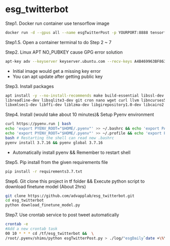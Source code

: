# esg_twitterbot
Step1. Docker run container use tensorflow image
```bash
docker run -d --gpus all --name esgTwitterPost -p YOURPORT:8888 tensorflow/tensorflow:1.15.0-gpu-jupyter
```
Step1.5. Open a container terminal to do Step 2 ~ 7

Step2.  Linux APT NO_PUBKEY cause GPG error solution
```bash
apt-key adv --keyserver keyserver.ubuntu.com --recv-keys A4B469963BF863CC && apt update -y
```
- Initial image would get a missing key error
- You can apt update after getting public key

Step3. Install packages
```bash
apt install -y --no-install-recommends make build-essential libssl-dev zlib1g-dev libbz2-dev \
libreadline-dev libsqlite3-dev git cron nano wget curl llvm libncurses5-dev xz-utils tk-dev libxml2-dev \
libxmlsec1-dev libffi-dev liblzma-dev libgirepository1.0-dev libcairo2 libcairo2-dev
```
Step4. Install (would take about 10 minutes)&  Setup Pyenv environment
```bash
curl https://pyenv.run | bash
echo 'export PYENV_ROOT="$HOME/.pyenv"' >> ~/.bashrc && echo 'export PATH="$PYENV_ROOT/bin:$PATH"' >> ~/.bashrc && echo 'if command -v pyenv 1>/dev/null 2>&1; then\n eval "$(pyenv init -)"\nfi' >> ~/.bashrc
echo 'export PYENV_ROOT="$HOME/.pyenv"' >> ~/.profile && echo 'export PATH="$PYENV_ROOT/bin:$PATH"' >> ~/.profile && echo 'if command -v pyenv 1>/dev/null 2>&1; then\n eval "$(pyenv init -)"\nfi' >> ~/.profile
bash # Restarting the shell can read new .bashrc
pyenv install 3.7.16 && pyenv global 3.7.16
```
- Automatically install pyenv && Remember to restart shell

Step5. Pip install from the given requirements file  
 ```bash
 pip install -r requirements3.7.txt
 ```
Step6. Git clone this project in tf folder && Execute python script to download finetune model (About 2hrs)
  ```bash
  git clone https://github.com/advapplab/esg_twitterbot.git
  cd esg_twitterbot
  python download_finetune_model.py
  ```
Step7. Use crontab service to post tweet automatically
```bash
crontab -e
#Add a new crontab task
00 10 * * * cd /tf/esg_twitterbot &&  \
/root/.pyenv/shims/python esgTwitterPost.py > ./log/"esgDaily`date +\%Y\%m\%d`".log 2>&1
```

